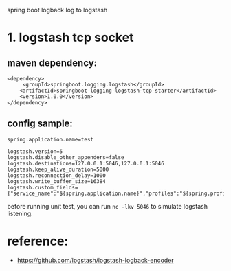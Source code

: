 spring boot logback log to logstash

# 1. logstash tcp socket
## maven dependency:
```
<dependency>
     <groupId>springboot.logging.logstash</groupId>
    <artifactId>springboot-logging-logstash-tcp-starter</artifactId>
    <version>1.0.0</version>
</dependency>
```

## config sample:
```
spring.application.name=test

logstash.version=5
logstash.disable_other_appenders=false
logstash.destinations=127.0.0.1:5046,127.0.0.1:5046
logstash.keep_alive_duration=5000
logstash.reconnection_delay=1000
logstash.write_buffer_size=16384
logstash.custom_fields={"service_name":"${spring.application.name}","profiles":"${spring.profiles.active:default}"}
```

before running unit test, you can run `nc -lkv 5046` to simulate logstash listening.

# reference:
- https://github.com/logstash/logstash-logback-encoder